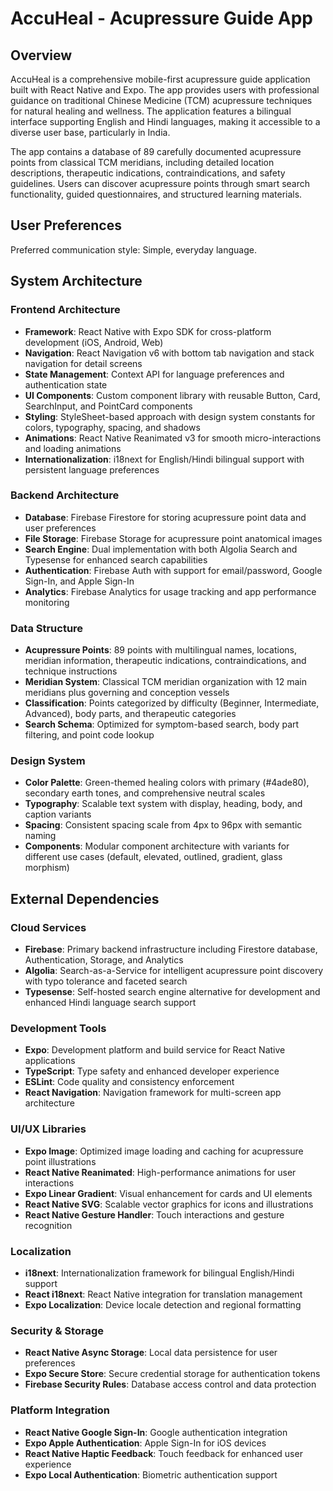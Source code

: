 # AccuHeal - Acupressure Guide App

## Overview

AccuHeal is a comprehensive mobile-first acupressure guide application built with React Native and Expo. The app provides users with professional guidance on traditional Chinese Medicine (TCM) acupressure techniques for natural healing and wellness. The application features a bilingual interface supporting English and Hindi languages, making it accessible to a diverse user base, particularly in India.

The app contains a database of 89 carefully documented acupressure points from classical TCM meridians, including detailed location descriptions, therapeutic indications, contraindications, and safety guidelines. Users can discover acupressure points through smart search functionality, guided questionnaires, and structured learning materials.

## User Preferences

Preferred communication style: Simple, everyday language.

## System Architecture

### Frontend Architecture
- **Framework**: React Native with Expo SDK for cross-platform development (iOS, Android, Web)
- **Navigation**: React Navigation v6 with bottom tab navigation and stack navigation for detail screens
- **State Management**: Context API for language preferences and authentication state
- **UI Components**: Custom component library with reusable Button, Card, SearchInput, and PointCard components
- **Styling**: StyleSheet-based approach with design system constants for colors, typography, spacing, and shadows
- **Animations**: React Native Reanimated v3 for smooth micro-interactions and loading animations
- **Internationalization**: i18next for English/Hindi bilingual support with persistent language preferences

### Backend Architecture
- **Database**: Firebase Firestore for storing acupressure point data and user preferences
- **File Storage**: Firebase Storage for acupressure point anatomical images
- **Search Engine**: Dual implementation with both Algolia Search and Typesense for enhanced search capabilities
- **Authentication**: Firebase Auth with support for email/password, Google Sign-In, and Apple Sign-In
- **Analytics**: Firebase Analytics for usage tracking and app performance monitoring

### Data Structure
- **Acupressure Points**: 89 points with multilingual names, locations, meridian information, therapeutic indications, contraindications, and technique instructions
- **Meridian System**: Classical TCM meridian organization with 12 main meridians plus governing and conception vessels
- **Classification**: Points categorized by difficulty (Beginner, Intermediate, Advanced), body parts, and therapeutic categories
- **Search Schema**: Optimized for symptom-based search, body part filtering, and point code lookup

### Design System
- **Color Palette**: Green-themed healing colors with primary (#4ade80), secondary earth tones, and comprehensive neutral scales
- **Typography**: Scalable text system with display, heading, body, and caption variants
- **Spacing**: Consistent spacing scale from 4px to 96px with semantic naming
- **Components**: Modular component architecture with variants for different use cases (default, elevated, outlined, gradient, glass morphism)

## External Dependencies

### Cloud Services
- **Firebase**: Primary backend infrastructure including Firestore database, Authentication, Storage, and Analytics
- **Algolia**: Search-as-a-Service for intelligent acupressure point discovery with typo tolerance and faceted search
- **Typesense**: Self-hosted search engine alternative for development and enhanced Hindi language search support

### Development Tools
- **Expo**: Development platform and build service for React Native applications
- **TypeScript**: Type safety and enhanced developer experience
- **ESLint**: Code quality and consistency enforcement
- **React Navigation**: Navigation framework for multi-screen app architecture

### UI/UX Libraries
- **Expo Image**: Optimized image loading and caching for acupressure point illustrations
- **React Native Reanimated**: High-performance animations for user interactions
- **Expo Linear Gradient**: Visual enhancement for cards and UI elements
- **React Native SVG**: Scalable vector graphics for icons and illustrations
- **React Native Gesture Handler**: Touch interactions and gesture recognition

### Localization
- **i18next**: Internationalization framework for bilingual English/Hindi support
- **React i18next**: React Native integration for translation management
- **Expo Localization**: Device locale detection and regional formatting

### Security & Storage
- **React Native Async Storage**: Local data persistence for user preferences
- **Expo Secure Store**: Secure credential storage for authentication tokens
- **Firebase Security Rules**: Database access control and data protection

### Platform Integration
- **React Native Google Sign-In**: Google authentication integration
- **Expo Apple Authentication**: Apple Sign-In for iOS devices
- **React Native Haptic Feedback**: Touch feedback for enhanced user experience
- **Expo Local Authentication**: Biometric authentication support